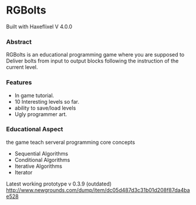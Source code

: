 # RGBolts
Built with Haxeflixel V 4.0.0

### Abstract 

RGBolts is an educational programming game where you are supposed to Deliver bolts from input to output blocks following the instruction of the current level.

### Features 
- In game tutorial.
- 10 Interesting levels so far.
- ability to save/load levels
- Ugly programmer art.

### Educational Aspect

the game teach serveral programming core concepts 

- Sequential Algorithms
- Conditional Algorithms
- Iterative Algorithms
- Iterator

Latest working prototype  v 0.3.9 (outdated)
http://www.newgrounds.com/dump/item/dc05d487d3c31b01d208f87da4bae528
